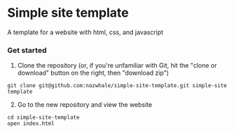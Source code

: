 # Simple site template

A template for a website with html, css, and javascript

### Get started

1. Clone the repository (or, if you're unfamiliar with Git, hit the "clone or download" button on the right, then "download zip")

```
git clone git@github.com:nazwhale/simple-site-template.git simple-site template
```

2. Go to the new repository and view the website

```
cd simple-site-template
open index.html
```

